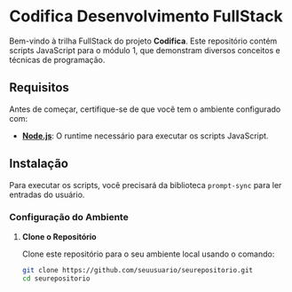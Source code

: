 # Codifica Desenvolvimento FullStack

Bem-vindo à trilha FullStack do projeto **Codifica**. Este repositório contém scripts JavaScript para o módulo 1, que demonstram diversos conceitos e técnicas de programação.

## Requisitos

Antes de começar, certifique-se de que você tem o ambiente configurado com:

- **[Node.js](https://nodejs.org/)**: O runtime necessário para executar os scripts JavaScript.

## Instalação

Para executar os scripts, você precisará da biblioteca `prompt-sync` para ler entradas do usuário.

### Configuração do Ambiente

1. **Clone o Repositório**

   Clone este repositório para o seu ambiente local usando o comando:

   ```bash
   git clone https://github.com/seuusuario/seurepositorio.git
   cd seurepositorio
